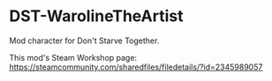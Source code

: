 # DST-WarolineTheArtist
Mod character for Don't Starve Together.

This mod's Steam Workshop page:
https://steamcommunity.com/sharedfiles/filedetails/?id=2345989057
